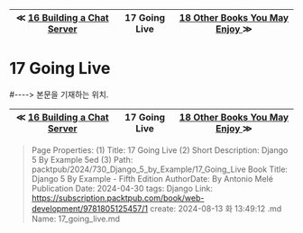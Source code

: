 
| ≪ [ 16 Building a Chat Server ](/packtpub/2024/730_Django_5_by_Example/16_Building_a_Chat_Server) | 17 Going Live | [ 18 Other Books You May Enjoy ](/packtpub/2024/730_Django_5_by_Example/18_Other_Books_You_May_Enjoy) ≫ |
|:----:|:----:|:----:|

# 17 Going Live
#----> 본문을 기재하는 위치.



| ≪ [ 16 Building a Chat Server ](/packtpub/2024/730_Django_5_by_Example/16_Building_a_Chat_Server) | 17 Going Live | [ 18 Other Books You May Enjoy ](/packtpub/2024/730_Django_5_by_Example/18_Other_Books_You_May_Enjoy) ≫ |
|:----:|:----:|:----:|

> Page Properties:
> (1) Title: 17 Going Live
> (2) Short Description: Django 5 By Example 5ed
> (3) Path: packtpub/2024/730_Django_5_by_Example/17_Going_Live
> Book Title: Django 5 By Example - Fifth Edition
> AuthorDate: By Antonio Melé Publication Date: 2024-04-30
> tags: Django
> Link: https://subscription.packtpub.com/book/web-development/9781805125457/1
> create: 2024-08-13 화 13:49:12
> .md Name: 17_going_live.md

